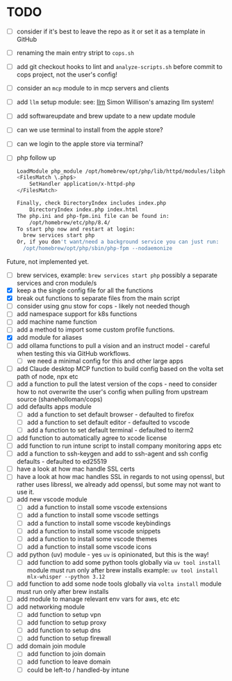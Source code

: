 # TODO

- [ ] consider if it's best to leave the repo as it or set it as a template in GitHub
- [ ] renaming the main entry stript to `cops.sh`
- [ ] add git checkout hooks to lint and `analyze-scripts.sh` before commit to cops project, not the user's config!
- [ ] consider an `mcp` module to in mcp servers and clients
- [ ] add `llm` setup module: see: [llm](./../.ideas/llm-setup.txt) Simon Willison's amazing llm system!
- [ ] add softwareupdate and brew update to a new update module
- [ ] can we use terminal to install from the apple store?
- [ ] can we login to the apple store via terminal?
- [ ] php follow up

    ```sh To enable PHP in Apache add the following to httpd.conf and restart Apache:
    LoadModule php_module /opt/homebrew/opt/php/lib/httpd/modules/libphp.so
    <FilesMatch \.php$>
        SetHandler application/x-httpd-php
    </FilesMatch>

    Finally, check DirectoryIndex includes index.php
        DirectoryIndex index.php index.html
    The php.ini and php-fpm.ini file can be found in:
        /opt/homebrew/etc/php/8.4/
    To start php now and restart at login:
      brew services start php
    Or, if you don't want/need a background service you can just run:
      /opt/homebrew/opt/php/sbin/php-fpm --nodaemonize
  ```

Future, not implemented yet.

- [ ] brew services, example: `brew services start php` possibly a separate services and cron module/s
- [x] keep a the single config file for all the functions
- [x] break out functions to separate files from the main script
- [ ] consider using gnu stow for cops - likely not needed though
- [ ] add namespace support for k8s functions
- [ ] add machine name function
- [ ] add a method to import some custom profile functions.
- [X] add module for aliases
- [ ] add ollama functions to pull a vision and an instruct model - careful when testing this via GitHub workflows.
    - [ ] we need a minimal config for this and other large apps
- [ ] add Claude desktop MCP function to build config based on the volta set path of node, npx etc
- [ ] add a function to pull the latest version of the cops - need to consider how to not overwrite the user's config when pulling from upstream source (shaneholloman/cops)
- [ ] add defaults apps module
    - [ ] add a function to set default browser - defaulted to firefox
    - [ ] add a function to set default editor - defaulted to vscode
    - [ ] add a function to set default terminal - defaulted to iterm2
- [ ] add function to automatically agree to xcode license
- [ ] add function to run intune script to install company monitoring apps etc
- [ ] add a function to ssh-keygen and add to ssh-agent and ssh config defaults - defaulted to ed25519
- [ ] have a look at how mac handle SSL certs
- [ ] have a look at how mac handles SSL in regards to not using openssl, but rather uses libressl, we already add openssl, but some may not want to use it.
- [ ] add new vscode module
    - [ ] add a function to install some vscode extensions
    - [ ] add a function to install some vscode settings
    - [ ] add a function to install some vscode keybindings
    - [ ] add a function to install some vscode snippets
    - [ ] add a function to install some vscode themes
    - [ ] add a function to install some vscode icons
- [ ] add python (uv) module - yes `uv` is opinionated, but this is the way!
    - [ ] add function to add some python tools globally via `uv tool install` module must run only after brew installs example: `uv tool install mlx-whisper --python 3.12`
- [ ] add function to add some node tools globally via `volta install` module must run only after brew installs
- [ ] add module to manage relevant env vars for aws, etc etc
- [ ] add networking module
    - [ ] add function to setup vpn
    - [ ] add function to setup proxy
    - [ ] add function to setup dns
    - [ ] add function to setup firewall
- [ ] add domain join module
    - [ ] add function to join domain
    - [ ] add function to leave domain
    - [ ] could be left-to / handled-by intune
